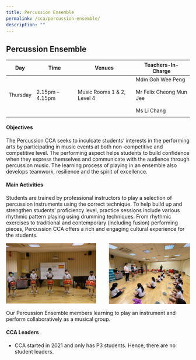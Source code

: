 ```yaml
---
title: Percussion Ensemble
permalink: /cca/percussion-ensemble/
description: ""
---
```

## Percussion Ensemble

| **Day** | **Time** | **Venues** | **Teachers-In-Charge** |
|:---:|---|---|---|
| Thursday | 2.15pm – 4.15pm | Music Rooms 1 & 2, Level 4 | Mdm Goh Wee Peng<br><br>Mr Felix Cheong Mun Jee<br><br>Ms Li Chang |
|  |  |  |  |

#### Objectives

The Percussion CCA seeks to inculcate students’ interests in the performing arts by participating in music events at both non-competitive and competitive level. The performing aspect helps students to build confidence when they express themselves and communicate with the audience through percussion music. The learning process of playing in an ensemble also develops teamwork, resilience and the spirit of excellence.

#### Main Activities

Students are trained by professional instructors to play a selection of percussion instruments using the correct technique. To help build up and strengthen students’ proficiency level, practice sessions include various rhythmic pattern playing using drumming techniques. From rhythmic exercises to traditional and contemporary (including fusion) performing pieces, Percussion CCA offers a rich and engaging cultural experience for the students.

<img src="/images/Percussion Ensemble 1.jpg" style="width:49%" align=left>
<img src="/images/Percussion Ensemble 2.jpeg" style="width:44%" align=right>
<br clear="left"><br>
Our Percussion Ensemble members learning to play an instrument and perform collaboratively as a musical group.

#### CCA Leaders

*   CCA started in 2021 and only has P3 students. Hence, there are no student leaders.